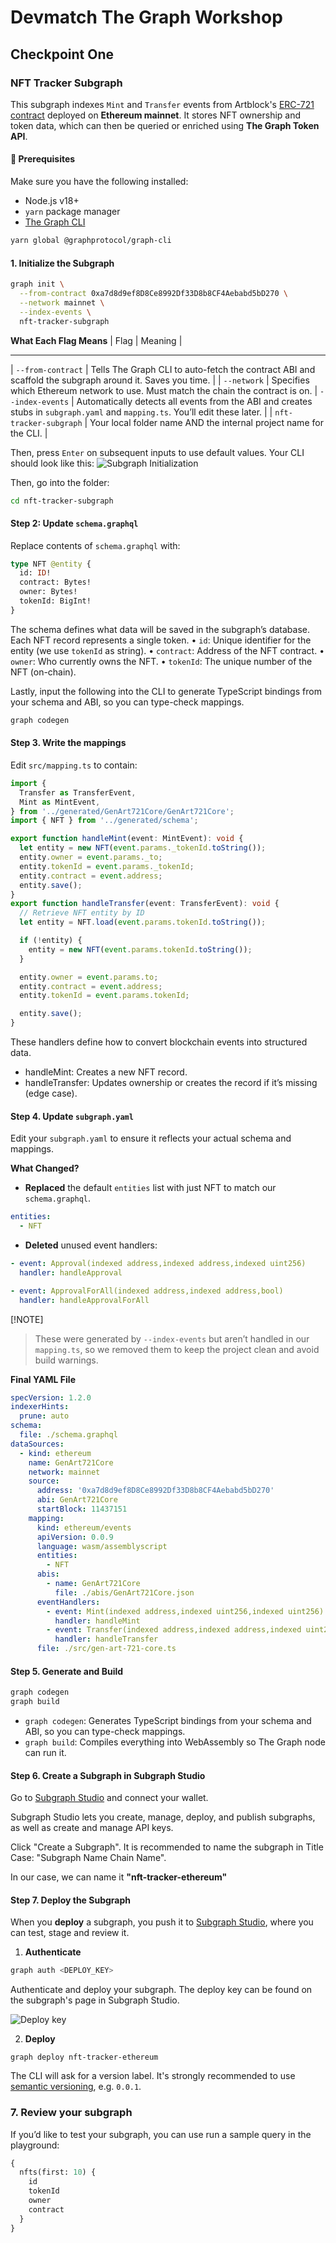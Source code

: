 # Devmatch The Graph Workshop

## Checkpoint One

### NFT Tracker Subgraph

This subgraph indexes `Mint` and `Transfer` events from Artblock's [ERC-721 contract](https://etherscan.io/address/0xa7d8d9ef8D8Ce8992Df33D8b8CF4Aebabd5bD270) deployed on **Ethereum mainnet**. It stores NFT ownership and token data, which can then be queried or enriched using **The Graph Token API**.

#### 🚀 Prerequisites

Make sure you have the following installed:

- Node.js v18+
- `yarn` package manager
- [The Graph CLI](https://thegraph.com/docs/en/developing/quick-start/#installing-the-graph-cli)

```bash
yarn global @graphprotocol/graph-cli
```

#### 1. Initialize the Subgraph

```bash
graph init \
  --from-contract 0xa7d8d9ef8D8Ce8992Df33D8b8CF4Aebabd5bD270 \
  --network mainnet \
  --index-events \
  nft-tracker-subgraph
```

**What Each Flag Means**
| Flag | Meaning |

---

| `--from-contract` | Tells The Graph CLI to auto-fetch the contract ABI and scaffold the subgraph around it. Saves you time. |
| `--network` | Specifies which Ethereum network to use. Must match the chain the contract is on.
| `--index-events` | Automatically detects all events from the ABI and creates stubs in `subgraph.yaml` and `mapping.ts`. You’ll edit these later. |
| `nft-tracker-subgraph` | Your local folder name AND the internal project name for the CLI. |

Then, press `Enter` on subsequent inputs to use default values. Your CLI should look like this:
![Subgraph Initialization](/readme-images/subgraph-initialization.png)

Then, go into the folder:

```bash
cd nft-tracker-subgraph
```

#### Step 2: Update `schema.graphql`

Replace contents of `schema.graphql` with:

```graphql
type NFT @entity {
  id: ID!
  contract: Bytes!
  owner: Bytes!
  tokenId: BigInt!
}
```

The schema defines what data will be saved in the subgraph’s database.
Each NFT record represents a single token.
• `id`: Unique identifier for the entity (we use `tokenId` as string).
• `contract`: Address of the NFT contract.
• `owner`: Who currently owns the NFT.
• `tokenId`: The unique number of the NFT (on-chain).

Lastly, input the following into the CLI to generate TypeScript bindings from your schema and ABI, so you can type-check mappings.

```bash
graph codegen
```

#### Step 3. Write the mappings

Edit `src/mapping.ts` to contain:

```typescript
import {
  Transfer as TransferEvent,
  Mint as MintEvent,
} from '../generated/GenArt721Core/GenArt721Core';
import { NFT } from '../generated/schema';

export function handleMint(event: MintEvent): void {
  let entity = new NFT(event.params._tokenId.toString());
  entity.owner = event.params._to;
  entity.tokenId = event.params._tokenId;
  entity.contract = event.address;
  entity.save();
}
export function handleTransfer(event: TransferEvent): void {
  // Retrieve NFT entity by ID
  let entity = NFT.load(event.params.tokenId.toString());

  if (!entity) {
    entity = new NFT(event.params.tokenId.toString());
  }

  entity.owner = event.params.to;
  entity.contract = event.address;
  entity.tokenId = event.params.tokenId;

  entity.save();
}
```

These handlers define how to convert blockchain events into structured data.

- handleMint: Creates a new NFT record.
- handleTransfer: Updates ownership or creates the record if it’s missing (edge case).

#### Step 4. Update `subgraph.yaml`

Edit your `subgraph.yaml` to ensure it reflects your actual schema and mappings.

**What Changed?**

- **Replaced** the default `entities` list with just NFT to match our `schema.graphql`.

```yaml
entities:
  - NFT
```

- **Deleted** unused event handlers:

```yaml
- event: Approval(indexed address,indexed address,indexed uint256)
  handler: handleApproval

- event: ApprovalForAll(indexed address,indexed address,bool)
  handler: handleApprovalForAll
```

[!NOTE]

> These were generated by `--index-events` but aren’t handled in our `mapping.ts`, so we removed them to keep the project clean and avoid build warnings.

**Final YAML File**

```yaml
specVersion: 1.2.0
indexerHints:
  prune: auto
schema:
  file: ./schema.graphql
dataSources:
  - kind: ethereum
    name: GenArt721Core
    network: mainnet
    source:
      address: '0xa7d8d9ef8D8Ce8992Df33D8b8CF4Aebabd5bD270'
      abi: GenArt721Core
      startBlock: 11437151
    mapping:
      kind: ethereum/events
      apiVersion: 0.0.9
      language: wasm/assemblyscript
      entities:
        - NFT
      abis:
        - name: GenArt721Core
          file: ./abis/GenArt721Core.json
      eventHandlers:
        - event: Mint(indexed address,indexed uint256,indexed uint256)
          handler: handleMint
        - event: Transfer(indexed address,indexed address,indexed uint256)
          handler: handleTransfer
      file: ./src/gen-art-721-core.ts
```

#### Step 5. Generate and Build

```bash
graph codegen
graph build
```

- `graph codegen`: Generates TypeScript bindings from your schema and ABI, so you can type-check mappings.
- `graph build`: Compiles everything into WebAssembly so The Graph node can run it.

#### Step 6. Create a Subgraph in Subgraph Studio

Go to [Subgraph Studio](https://thegraph.com/studio/) and connect your wallet.

Subgraph Studio lets you create, manage, deploy, and publish subgraphs, as well as create and manage API keys.

Click "Create a Subgraph". It is recommended to name the subgraph in Title Case: "Subgraph Name Chain Name".

In our case, we can name it **"nft-tracker-ethereum"**

#### Step 7. Deploy the Subgraph

When you **deploy** a subgraph, you push it to [Subgraph Studio](https://thegraph.com/studio/), where you can test, stage and review it.

1. **Authenticate**

```bash
graph auth <DEPLOY_KEY>
```

Authenticate and deploy your subgraph. The deploy key can be found on the subgraph's page in Subgraph Studio.

![Deploy key](/readme-images/deploy-key.png)

2. **Deploy**

```
graph deploy nft-tracker-ethereum
```

The CLI will ask for a version label. It's strongly recommended to use [semantic versioning](https://semver.org/), e.g. `0.0.1`.

### 7. Review your subgraph

If you’d like to test your subgraph, you can use run a sample query in the playground:

```graphql
{
  nfts(first: 10) {
    id
    tokenId
    owner
    contract
  }
}
```
